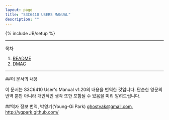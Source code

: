 ```yaml
---
layout: page
title: "S3C6410 USERS MANUAL"
description: ""
---
```

{% include JB/setup %}

<hr/>

목차
1. [README](/pages/s3c6410/00-readme.html)
1. [DMAC](/pages/s3c6410/11-dmac.html)

<hr/>

##이 문서의 내용

이 문서는 S3C6410 User's Manual v1.20의 내용을 번역한 것입니다. 단순한 영문의 번역 뿐만 아니라 개인적인 생각 또한 포함될 수 있음을 미리 알려드립니다.

##역자 정보
번역, 박영기(Young-Gi Park) ghostyak@gmail.com, http://ygpark.github.com/

